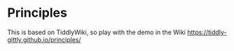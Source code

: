 # Principles

This is based on TiddlyWiki, so play with the demo in the Wiki https://tiddly-gittly.github.io/principles/
